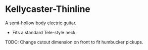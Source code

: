 # Kellycaster-Thinline
A semi-hollow body electric guitar.
- Fits a standard Tele-style neck.


TODO:
Change cutout dimension on front to fit humbucker pickups.
